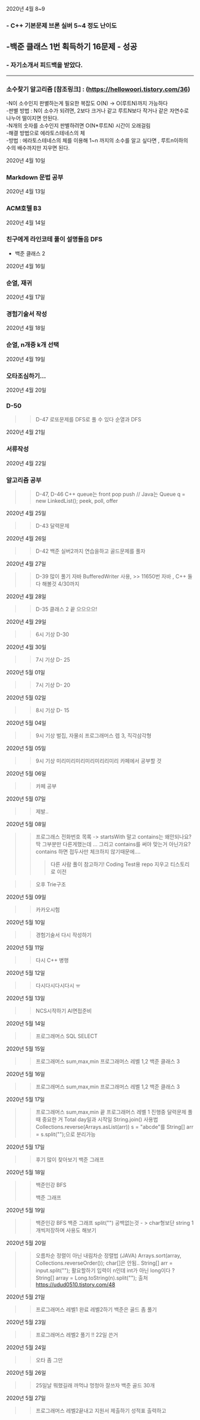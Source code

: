 
2020년 4월 8~9
### - C++ 기본문제 브론 실버 5~4 정도 난이도
-백준 클래스 1번 획득하기 16문제 - 성공
---
### - 자기소개서 피드백을 받았다.
---

### 소수찾기 알고리즘 [참조링크] : (https://hellowoori.tistory.com/36)
-N이 소수인지 판별하는게 필요한 복잡도 O(N) -> O(루트N)까지 가능하다<br>
-판별 방법 : N이 소수가 되려면, 2보다 크거나 같고 루트N보다 작거나 같은 자연수로 나누어 떨이지면 안된다.<br>
-N개의 숫자를 소수인지 판별하려면 O(N*루트N) 시간이 오래걸림 <br>
-해결 방법으로 에라토스테네스의 체<br>
-방법 : 에라토스테네스의 체를 이용해 1~n 까지의 소수를 알고 싶다면 , 루트n이하의 수의 배수까지만 지우면 된다.<br>
 
 2020년 4월 10일
 ### Markdown 문법 공부

2020년 4월 13일
### ACM호텔 B3

2020년 4월 14일
### 친구에게 라인코테 풀이 설명들음 DFS
- 백준 클래스 2

2020년 4월 16일
### 순열, 재귀

2020년 4월 17일
### 경험기술서 작성

2020년 4월 18일
### 순열, n개중 k개 선택 

2020년 4월 19일
### 오타조심하기...

2020년 4월 20일
### D-50
>> D-47 로또문제를 DFS로 풀 수 있다 순열과 DFS

2020년 4월 21일
### 서류작성

2020년 4월 22일
### 알고리즘 공부 
>> D-47, D-46
>> C++ queue는 front pop push // Java는 Queue<Integer> q = new LinkedList<Integer>(); peek, poll, offer

2020년 4월 25일
>> D-43
>> 달력문제

2020년 4월 26일
>> D-42
>> 백준 실버2까지 연습을하고 골드문제를 풀자

2020년 4월 27일
>> D-39
>> 많이 풀기 자바 BufferedWriter 사용, >> 11650번 자바 , C++ 둘다 해볼것 4/30까지

2020년 4월 28일
>> D-35 클래스 2 끝
>> 으으으으!

2020년 4월 29일
>> 6시 기상
>> D-30

2020년 4월 30일
>> 7시 기상
>> D- 25

2020년 5월 01일
>> 7시 기상
>> D- 20 

2020년 5월 02일
>> 8시 기상
>> D- 15

2020년 5월 04일
>> 9시 기상
>> 벌집, 자물쇠 프로그래머스 렙 3, 직각삼각형

2020년 5월 05일
>> 9시 기상
>> 미리미리미리미리미리리미리
>> 카페에서 공부할 것

2020년 5월 06일
>> 카페 공부

2020년 5월 07일
>> 제발..

2020년 5월 08일
>> 프로그래스 전화번호 목록 -> 
>startsWith 말고 contains는 왜안되나요? 딱 그부분만 다른게했는데 ... 그리고 contains를 써야 맞는거 아닌가요?
>contains 하면 접두사만 체크하지 않기때문에....
>>> 다른 사람 풀이 참고하기!
>> Coding Test용 repo 지우고 티스토리로 이전

>> 오후 Trie구조 

2020년 5월 09일
>> 카카오시험

2020년 5월 10일
>> 경험기술서 다시 작성하기

2020년 5월 11일
>> 다시 C++ 병행

2020년 5월 12일
>> 다시다시다시다시 ㅠ

2020년 5월 13일
>> NCS시작하기 AI면접준비

2020년 5월 14일
>> 프로그래머스 SQL SELECT

2020년 5월 15일
>> 프로그래머스 sum,max,min
>> 프로그래머스 레벨 1,2
>> 백준 클래스 3

2020년 5월 16일
>> 프로그래머스 sum,max,min
>> 프로그래머스 레벨 1,2
>> 백준 클래스 3
>> 

2020년 5월 17일
>> 프로그래머스 sum,max,min 끝
>> 프로그래머스 레벨 1 진행중
>> 달력문제 풀때 중요한 거 Total day일과 시작일 
>> String.join() 사용법
>> Collections.reverse(Arrays.asList(arr))
>> s = "abcde"를 String[] arr = s.split("");으로 분리가능

2020년 5월 17일
>> 후기 많이 찾아보기
>> 백준 그래프

2020년 5월 18일
>> 백준인강 BFS
>> 
>> 백준 그래프

2020년 5월 19일
>> 백준인강 BFS
>> 백준 그래프
>> split("") 공백없는것 - > char형보단 string 1개씩저장하며 사용도 해보기

2020년 5월 20일
>> 오름차순 정렬이 아닌 내림차순 정렬법 (JAVA)
>>Arrays.sort(array, Collections.reverseOrder()); char[]은 안됨.. String[] arr = input.split(""); 활요할하기
>> 입력이 n인데 int가 아닌 long이다 ? String[] array = Long.toString(n).split("");
>> 출처 https://udud0510.tistory.com/48

2020년 5월 21일
>> 프로그래머스 레벨1 완료
>> 레벨2하기
>> 백준은 골드 좀 풀기

2020년 5월 23일
>> 프로그래머스 레벨2 풀기
>> !!
>>22일 쓴거 

2020년 5월 24일
>> 오타 좀 그만

2020년 5월 26일
>> 25일날 뭐했길래 까먹냐 멍청아
>> 잘쓰자 백준 골드 30개 

2020년 5월 27일
>> 프로그래머스 레벨2끝내고 지원서 제출하기
>> 성적표 출력하고
